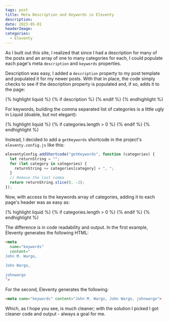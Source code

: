 ```yaml
---
tags: post
title: Meta Description and Keywords in Eleventy
description: 
date: 2023-05-01
headerImage: 
categories:
  - Eleventy
---
```


As I built out this site, I realized that since I had a description for many of the posts and an array of one to many categories for each, I could populate each page's meta `description` and `keywords` properties.

Description was easy, I added a `description` property to my post template and populated it for my newer posts. With that in place, the code simply checks to see if the description property is populated and, if so, adds it to the page:

{% highlight liquid %}
 {% if description %}
  <meta name="description" content="{{ description }}" />
{% endif %}
{% endhighlight %}

For keywords, building the comma separated list of categories is a little ugly in Liquid (doable, but not elegant): 

{% highlight liquid %}
{% if categories.length > 0 %}
  <meta
    name="keywords"
    content="
  {% for cat in categories %}
    {{ cat }}
    {%- unless forloop.last %},
    {% endunless %}
  {% endfor %}">
{% endif %}
{% endhighlight %}

Instead, I decided to add a `getKeywords` shortcode in the project's `eleventy.config.js` like this:

```js
eleventyConfig.addShortcode("getKeywords", function (categories) {
  let returnString = "";
  for (let category in categories) {
    returnString += categories[category] + ", ";
  }
  // Remove the last comma
  return returnString.slice(0, -2);
});
```

Now, with access to the keywords array of categories, adding it to each page's header was as easy as:

{% highlight liquid %}
{% if categories.length > 0 %}
  <meta name="keywords" content="{% getKeywords categories %}">
{% endif %}
{% endhighlight %}

The difference is in code readability and output. In the first example, Eleventy generates the following HTML:

```html
<meta
  name="keywords"
  content="
John M. Wargo,
  
John Wargo,
  
johnwargo
">
```

For the second, Eleventy generates the following:

```html
<meta name="keywords" content="John M. Wargo, John Wargo, johnwargo">
```

Which, as I hope you see, is much cleaner; with the solution I picked I got cleaner code and output - always a goal for me.
